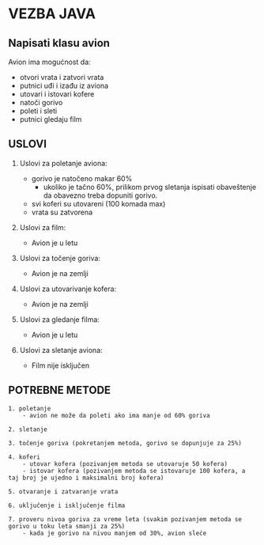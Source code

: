 # VEZBA JAVA

## Napisati klasu avion

Avion ima mogućnost da:
- otvori vrata i zatvori vrata
- putnici uđi i izađu iz aviona
- utovari i istovari kofere
- natoči gorivo
- poleti i sleti
- putnici gledaju film



## USLOVI

1. Uslovi za poletanje aviona:
	- gorivo je natočeno makar 60%
		- ukoliko je tačno 60%, prilikom prvog sletanja ispisati obaveštenje da obavezno treba dopuniti gorivo.
	- svi koferi su utovareni (100 komada max)
	- vrata su zatvorena

2. Uslovi za film:
	- Avion je u letu

3. Uslovi za točenje goriva:
	- Avion je na zemlji

4. Uslovi za utovarivanje kofera:
	- Avion je na zemlji

5. Uslovi za gledanje filma:
	- Avion je u letu

6. Uslovi za sletanje aviona:
	- Film nije isključen





## POTREBNE METODE

	1. poletanje
		- avion ne može da poleti ako ima manje od 60% goriva
	
	2. sletanje

	3. točenje goriva (pokretanjem metoda, gorivo se dopunjuje za 25%)
	
	4. koferi
		- utovar kofera (pozivanjem metoda se utovaruje 50 kofera)
		- istovar kofera (pozivanjem metoda se istovaruje 100 kofera, a taj broj je ujedno i maksimalni broj kofera)
	
	5. otvaranje i zatvaranje vrata
	
	6. uključenje i isključenje filma
	
	7. proveru nivoa goriva za vreme leta (svakim pozivanjem metoda se gorivo u toku leta smanji za 25%)
		- kada je gorivo na nivou manjem od 30%, avion sleće
	
